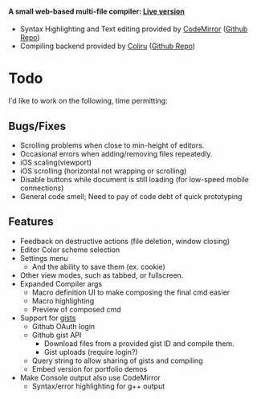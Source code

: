 #### A small web-based multi-file compiler: [Live version](http://compile.johannesmp.com/)

- Syntax Highlighting and Text editing provided by [CodeMirror](http://codemirror.net/) ([Github Repo](https://github.com/codemirror/codemirror))
- Compiling backend provided by [Coliru](coliru.stacked-crooked.com) ([Github Repo](https://github.com/StackedCrooked/coliru))


# Todo

I'd like to work on the following, time permitting:

## Bugs/Fixes
- Scrolling problems when close to min-height of editors.
- Occasional errors when adding/removing files repeatedly.
- iOS scaling(viewport) 
- iOS scrolling (horizontal not wrapping or scrolling)
- Disable buttons while document is still loading (for low-speed mobile connections)
- General code smell; Need to pay of code debt of quick prototyping


## Features
- Feedback on destructive actions (file deletion, window closing)
- Editor Color scheme selection
- Settings menu
    - And the ability to save them (ex. cookie)
- Other view modes, such as tabbed, or fullscreen.
- Expanded Compiler args
    - Macro definition UI to make composing the final cmd easier
    - Macro highlighting
    - Preview of composed cmd
- Support for [gists](gist.github.com)
    - Github OAuth login
    - Github gist API
         - Download files from a provided gist ID and compile them.
         - Gist uploads (require login?)
    - Query string to allow sharing of gists and compiling
    - Embed version for portfolio demos
- Make Console output also use CodeMirror
    - Syntax/error highlighting for g++ output
